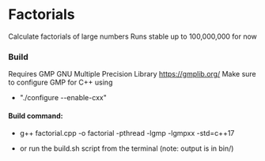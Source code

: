 # Factorials
Calculate factorials of large numbers
Runs stable up to 100,000,000 for now


### Build 
Requires GMP GNU Multiple Precision Library https://gmplib.org/
Make sure to configure GMP for C++ using 
- "./configure --enable-cxx"

#### Build command:

- g++ factorial.cpp -o factorial -pthread -lgmp -lgmpxx -std=c++17

- or run the build.sh script from the terminal (note: output is in bin/)
